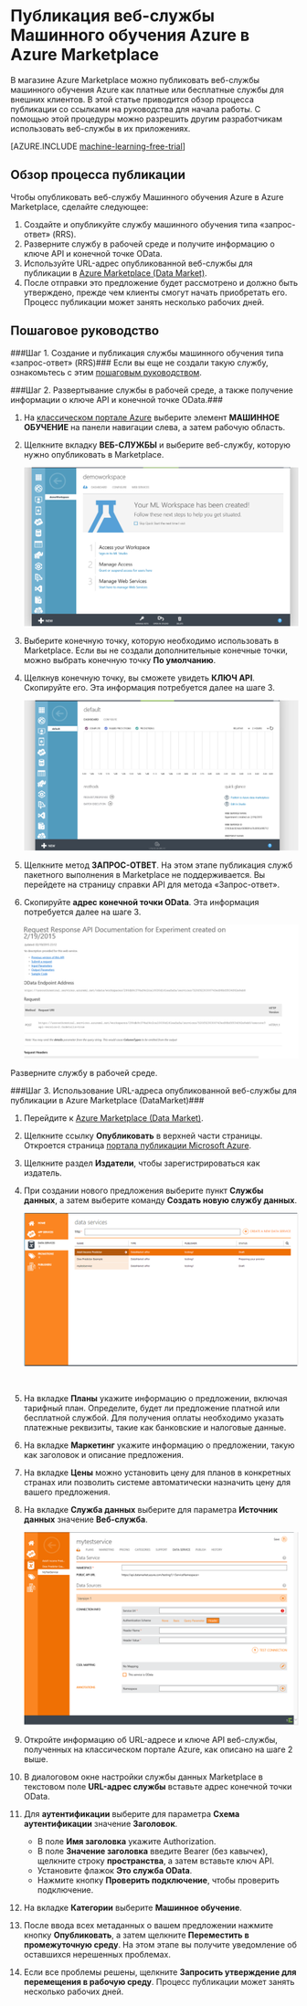 <properties 
	pageTitle="Публикация веб-службы машинного обучения в Azure Marketplace | Microsoft Azure" 
	description="Публикация веб-службы машинного обучения Azure в Azure Marketplace" 
	services="machine-learning" 
	documentationCenter="" 
	authors="LuisCabrer" 
	manager="paulettm" 
	editor="cgronlun"/>

<tags 
	ms.service="machine-learning" 
	ms.workload="data-services" 
	ms.tgt_pltfrm="na" 
	ms.devlang="na" 
	ms.topic="article" 
	ms.date="02/12/2016" 
	ms.author="bharaths"/>

# Публикация веб-службы Машинного обучения Azure в Azure Marketplace 

В магазине Azure Marketplace можно публиковать веб-службы машинного обучения Azure как платные или бесплатные службы для внешних клиентов. В этой статье приводится обзор процесса публикации со ссылками на руководства для начала работы. С помощью этой процедуры можно разрешить другим разработчикам использовать веб-службы в их приложениях.


[AZURE.INCLUDE [machine-learning-free-trial](../../includes/machine-learning-free-trial.md)]

## Обзор процесса публикации 

Чтобы опубликовать веб-службу Машинного обучения Azure в Azure Marketplace, сделайте следующее:

1. Создайте и опубликуйте службу машинного обучения типа «запрос-ответ» (RRS).
2. Разверните службу в рабочей среде и получите информацию о ключе API и конечной точке OData.
3. Используйте URL-адрес опубликованной веб-службы для публикации в [Azure Marketplace (Data Market)](https://publish.windowsazure.com/workspace/). 
4. После отправки это предложение будет рассмотрено и должно быть утверждено, прежде чем клиенты смогут начать приобретать его. Процесс публикации может занять несколько рабочих дней. 

## Пошаговое руководство
###Шаг 1. Создание и публикация службы машинного обучения типа «запрос-ответ» (RRS)###
 Если вы еще не создали такую службу, ознакомьтесь с этим [пошаговым руководством](machine-learning-walkthrough-5-publish-web-service.md).

###Шаг 2. Развертывание службы в рабочей среде, а также получение информации о ключе API и конечной точке OData.###
1. На [классическом портале Azure](http://manage.windowsazure.com) выберите элемент **МАШИННОЕ ОБУЧЕНИЕ** на панели навигации слева, а затем рабочую область. 

2. Щелкните вкладку **ВЕБ-СЛУЖБЫ** и выберите веб-службу, которую нужно опубликовать в Marketplace.

	![Azure Marketplace][workspace]

3. Выберите конечную точку, которую необходимо использовать в Marketplace. Если вы не создали дополнительные конечные точки, можно выбрать конечную точку **По умолчанию**.

4. Щелкнув конечную точку, вы сможете увидеть **КЛЮЧ API**. Скопируйте его. Эта информация потребуется далее на шаге 3.

	![Azure Marketplace][apikey]

5. Щелкните метод **ЗАПРОС-ОТВЕТ**. На этом этапе публикация служб пакетного выполнения в Marketplace не поддерживается. Вы перейдете на страницу справки API для метода «Запрос-ответ».

6. Скопируйте **адрес конечной точки OData**. Эта информация потребуется далее на шаге 3.

	![Azure Marketplace][odata]




Разверните службу в рабочей среде.



###Шаг 3. Использование URL-адреса опубликованной веб-службы для публикации в Azure Marketplace (DataMarket)###

1.  Перейдите к [Azure Marketplace (Data Market)](http://datamarket.azure.com/home). 
2.  Щелкните ссылку **Опубликовать** в верхней части страницы. Откроется страница [портала публикации Microsoft Azure](https://publish.windowsazure.com).
3.  Щелкните раздел **Издатели**, чтобы зарегистрироваться как издатель.
4.	При создании нового предложения выберите пункт **Службы данных**, а затем выберите команду **Создать новую службу данных**. 
 
	![Azure Marketplace][image1]

	<br />


5.	На вкладке **Планы** укажите информацию о предложении, включая тарифный план. Определите, будет ли предложение платной или бесплатной службой. Для получения оплаты необходимо указать платежные реквизиты, такие как банковские и налоговые данные.

6.	На вкладке **Маркетинг** укажите информацию о предложении, такую как заголовок и описание предложения.

7.	На вкладке **Цены** можно установить цену для планов в конкретных странах или позволить системе автоматически назначить цену для вашего предложения.

8. На вкладке **Служба данных** выберите для параметра **Источник данных** значение **Веб-служба**.

	![Azure Marketplace][image2]

9.	Откройте информацию об URL-адресе и ключе API веб-службы, полученных на классическом портале Azure, как описано на шаге 2 выше.

10.	В диалоговом окне настройки службы данных Marketplace в текстовом поле **URL-адрес службы** вставьте адрес конечной точки OData.

11. Для **аутентификации** выберите для параметра **Схема аутентификации** значение **Заголовок**.

	- В поле **Имя заголовка** укажите Authorization.
	- В поле **Значение заголовка** введите Bearer (без кавычек), щелкните строку **пространства**, а затем вставьте ключ API.
	- Установите флажок **Это служба OData**.
	- Нажмите кнопку **Проверить подключение**, чтобы проверить подключение.

12.	На вкладке **Категории** выберите **Машинное обучение**.

13. После ввода всех метаданных о вашем предложении нажмите кнопку **Опубликовать**, а затем щелкните **Переместить в промежуточную среду**. На этом этапе вы получите уведомление об оставшихся нерешенных проблемах.

14. Если все проблемы решены, щелкните **Запросить утверждение для перемещения в рабочую среду**. Процесс публикации может занять несколько рабочих дней.


[image1]: ./media/machine-learning-publish-web-service-to-azure-marketplace/image1.png
[image2]: ./media/machine-learning-publish-web-service-to-azure-marketplace/image2.png
[workspace]: ./media/machine-learning-publish-web-service-to-azure-marketplace/selectworkspace.png
[apikey]: ./media/machine-learning-publish-web-service-to-azure-marketplace/apikey.png
[odata]: ./media/machine-learning-publish-web-service-to-azure-marketplace/odata.png
 

<!---HONumber=AcomDC_0218_2016-->
